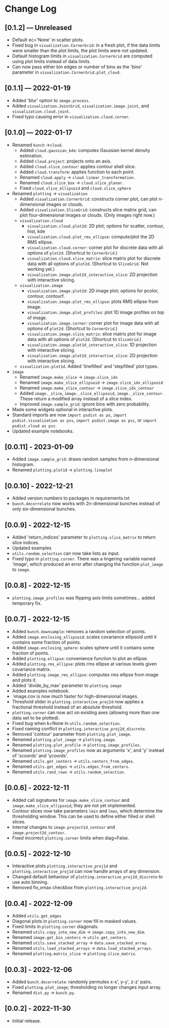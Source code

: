 # Change Log


## [0.1.2] — Unreleased

* Default ec='None' in scatter plots.
* Fixed bug in `visualization.CornerGrid`: in a fresh plot, if the data limits were smaller than the plot limits, the plot limits were not updated.
* Default histogram limits in `visualization.CornerGrid` are computed using plot limits instead of data limits. 
* Can now pass either bin edges or number of bins as the 'bins' parameter in `visualization.CornerGrid.plot_cloud`.


## [0.1.1] — 2022-01-19

* Added 'blur' option to `image.process`.
* Added `visualization.JointGrid`, `visualization.image.joint`, and `visualization.cloud.joint`.
* Fixed typo causing error in `visualization.cloud.corner`.


## [0.1.0] — 2022-01-17

* Renamed `bunch` &rarr;`cloud`.
    * Added `cloud.gaussian_kde`: computes Gaussian kernel density estimation.
    * Added `cloud.project`: projects onto an axis.
    * Added `cloud.slice_contour`: applies contour shell slice.
    * Added `cloud.transform`: applies function to each point.
    * Renamed `cloud.apply` &rarr; `cloud.linear_transformation`.
    * Renamed `cloud.slice_box` &rarr; `cloud.slice_planar`.
    * Fixed `cloud.slice_ellipsoid` and `cloud.slice_sphere`
* Renamed `plotting` &rarr; `visualization`
    * Added `visualization.CornerGrid`: constructs corner plot, can plot n-dimensional images or clouds.
    * Added `visualization.SliceGrid`: constructs slice matrix grid, can plot four-dimensional images or clouds. (Only images right now.)
    * `visualization.cloud`
        * `visualization.cloud.plot2d`: 2D plot; options for scatter, contour, hist, kde
        * `visualization.cloud.plot_rms_ellipse`: compute/plot the 2D RMS ellipse.
        * `visualization.cloud.corner`: corner plot for discrete data with all options of `plot2d`. (Shortcut to `CornerGrid`.)
        * `visualization.cloud.slice_matrix`: slice matrix plot for discrete data with all options of `plot2d`. (Shortcut to `SliceGrid`. Not working yet.)
        * `visualization.image.plot2d_interactive_slice`: 2D projection with interactive slicing.
    * `visualization.image`
        * `visualization.image.plot2d`: 2D image plot; options for pcolor, contour, contourf.
        * `visualization.image.plot_rms_ellipse`: plots RMS ellipse from image.
        * `visualization.image.plot_profiles`: plot 1D image profiles on top of image.
        * `visualization.image.corner`: corner plot for image data with all options of `plot2d`. (Shortcut to `CornerGrid`.)
        * `visualization.image.slice_matrix`: slice matrix plot for image data with all options of `plot2d`. (Shortcut to `SliceGrid`.)
        * `visualization.image.plot1d_interactive_slice`: 1D projection with interactive slicing.
        * `visualization.image.plot2d_interactive_slice`: 2D projection with interactive slicing.
    * `visualization.plot1d`. Added 'linefilled' and 'stepfilled' plot types.
* `image`
    * Renamed `image.make_slice` &rarr; `image.slice_idx`
    * Renamed `image.make_slice_ellipsoid` &rarr; `image.slice_idx_ellipsoid`
    * Renamed `image.make_slice_contour` &rarr; `image.slice_idx_contour`
    * Added `image._slice`, `image._slice_ellipsoid`, `image._slice_contour`. These return a modified array instead of a slice index. 
    * Improved `image.sample_grid`: ignore bins with zero probability.
* Made some widgets optional in interactive plots.
* Standard imports are now `import psdist as ps`, `import psdist.visualization as psv`, `import psdist.image as psi`, or `import psdist.cloud as psc`.
* Updated example notebooks.


## [0.0.11] - 2023-01-09

* Added `image.sample_grid`: draws random samples from n-dimensional histogram.
* Renamed `plotting.plot1d` &rarr; `plotting.lineplot`


## [0.0.10] - 2022-12-21

* Added version numbers to packages in requirements.txt
* `bunch.decorrelate` now works with 2n-dimensional bunches instead of only six-dimensional bunches.


## [0.0.9] - 2022-12-15

* Added 'return_indices' parameter to `plotting.slice_matrix` to return slice indices.
* Updated examples
* `utils.random_selection` can now take lists as input.
* Fixed typo in `plotting.corner`. There was a lingering variable named 'image', which produced an error after changing the function `plot_image` to `image`. 


## [0.0.8] - 2022-12-15

* `plotting.image_profiles` was flipping axis limits sometimes... added temporary fix.


## [0.0.7] - 2022-12-15

* Added `bunch.downsample`: removes a random selection of points.
* Added `image.enclosing_ellipsoid`: scales covariance ellipsoid until it contains some fraction of points.
* Added `image.enclosing_sphere`: scales sphere until it contains some fraction of points.
* Added `plotting.ellipse`: convenience function to plot an ellipse.
* Added `plotting.rms_ellipse`: plots rms ellipse at various levels given covariance matrix.
* Added `plotting.image_rms_ellipse`: computes rms ellipse from image and plots it.
* Added 'divide_by_max' parameter to `plotting.image`
* Added examples notebook.
* `image.cov is now much faster for high-dimensional images.
* Threshold slider in `plotting.interactive_proj2d` now applies a fractional threshold instead of an absolute threshold.
* `plotting.corner` can now act on existing axes (allowing more than one data set to be plotted).
* Fixed bug when k=None in `utils.random_selection`.
* Fixed naming conflict in `plotting.interactive_proj2d_discrete`.
* Removed 'contour' parameter from `plotting.plot_image`.
* Renamed `plotting.plot_image` &rarr; `plotting.image`.
* Renamed `plotting.plot_profile` &rarr; `plotting.image_profiles`.
* Renamed `plotting.image_profiles` now as arguments 'x', and 'y' instead of 'xcoords' and 'ycoords'.
* Renamed `utils.get_centers` &rarr; `utils.centers_from_edges`.
* Renamed `utils.get_edges` &rarr; `utils.edges_from_centers`.
* Renamed `utils.rand_rows` &rarr; `utils.random_selection`.


## [0.0.6] - 2022-12-11

* Added call signatures for `image.make_slice_contour` and `image.make_slice_ellipsoid`; they are not yet implemented.
* Contour slices now take parameters `lmin` and `lmax`, which determine the thresholding window. This can be used to define either filled or shell slices.
* Internal changes to `image.project1d_contour` and `image.project2d_contour`.
* Fixed incorrect `plotting.corner` limits when diag=False.


## [0.0.5] - 2022-12-10

* Interactive plots `plotting.interactive_proj1d` and `plotting.interactive_proj1d` can now handle arrays of any dimension.
* Changed default behaviour of `plotting.interactive_proj2d_discrete` to use auto binning.
* Removed fix_vmax checkbox from `plotting.interactive_proj2d`.


## [0.0.4] - 2022-12-09

* Added `utils.get_edges`
* Diagonal plots in `plotting.corner` now fill in masked values.
* Fixed limits in `plotting.corner` diagonals.
* Renamed `utils.copy_into_new_dim` &rarr; `image.copy_into_new_dim`.
* Renamed `image.get_bin_centers` &rarr; `utils.get_centers`.
* Renamed `utils.save_stacked_array` &rarr; `data.save_stacked_array`.
* Renamed `utils.load_stacked_arrays` &rarr; `data.load_stacked_arrays`.
* Renamed `plotting.matrix_slice` &rarr; `plotting.slice_matrix`.


## [0.0.3] - 2022-12-06

* Added `bunch.decorrelate`: randomly permutes x-x', y-y', z-z' pairs.
* Fixed `plotting.plot_image`; thresholding no longer changes input array.
* Renamed `dist.py` &rarr; `bunch.py`.

## [0.0.2] - 2022-11-30
* Initial release.
